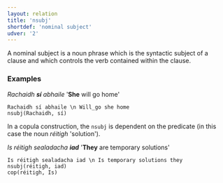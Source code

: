 ```yaml
---
layout: relation
title: 'nsubj'
shortdef: 'nominal subject'
udver: '2'
---
```


A nominal subject is a noun phrase which is the syntactic subject of a clause and which controls the verb contained within the clause. 

### Examples

_Rachaidh <b>sí</b> abhaile_  '<b>She</b> will go home'

~~~ sdparse
Rachaidh sí abhaile \n Will_go she home
nsubj(Rachaidh, sí)
~~~ 

In a copula construction, the `nsubj` is dependent on the predicate (in this case the noun _réitigh_ 'solution').



_Is réitigh sealadacha <b>iad</b>_  '<b>They</b> are temporary solutions'

~~~ sdparse
Is réitigh sealadacha iad \n Is temporary solutions they
nsubj(réitigh, iad)
cop(réitigh, Is)
~~~

<!-- Interlanguage links updated Ne 5. května 2024, 18:21:26 CEST -->
